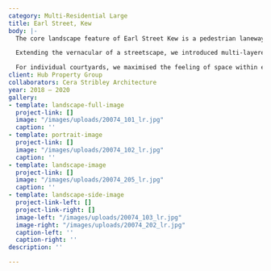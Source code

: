 ```yaml
---
category: Multi-Residential Large
title: Earl Street, Kew
body: |-
  The core landscape feature of Earl Street Kew is a pedestrian laneway that runs through the central vein of the properties.

  Extending the vernacular of a streetscape, we introduced multi-layered planting within a continuous series of planter boxes, centrally through the site. A pergola signals the more personal private entry point—with climbing plants delineating this threshold.

  For individual courtyards, we maximised the feeling of space within each, through the use of curved walls, terraced planting and textures.
client: Hub Property Group
collaborators: Cera Stribley Architecture
year: 2018 — 2020
gallery:
- template: landscape-full-image
  project-link: []
  image: "/images/uploads/20074_101_lr.jpg"
  caption: ''
- template: portrait-image
  project-link: []
  image: "/images/uploads/20074_102_lr.jpg"
  caption: ''
- template: landscape-image
  project-link: []
  image: "/images/uploads/20074_205_lr.jpg"
  caption: ''
- template: landscape-side-image
  project-link-left: []
  project-link-right: []
  image-left: "/images/uploads/20074_103_lr.jpg"
  image-right: "/images/uploads/20074_202_lr.jpg"
  caption-left: ''
  caption-right: ''
description: ''

---
```

